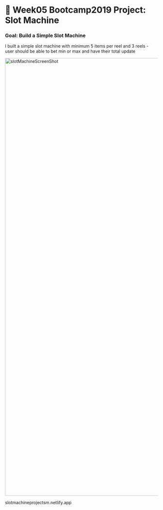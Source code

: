 # 🎰 Week05 Bootcamp2019 Project: Slot Machine

### Goal: Build a Simple Slot Machine

I built a simple slot machine with minimum 5 items per reel and 3 reels - user should be able to bet min or max and have their total update

<img width="1436" alt="slotMachineScreenShot" src="https://user-images.githubusercontent.com/89002541/133724896-34984382-5ae4-4587-8d01-56afc08063f7.png">

slotmachineprojectsm.netlify.app
